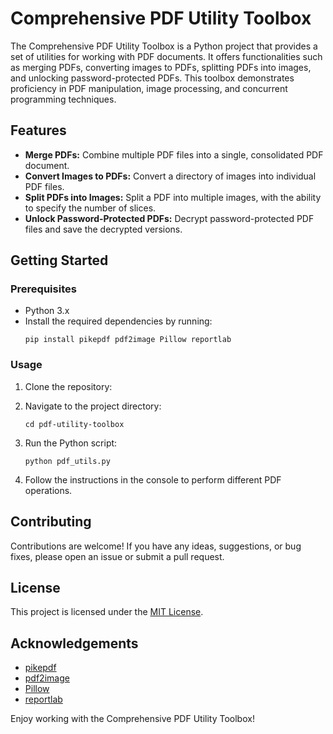 # Comprehensive PDF Utility Toolbox

The Comprehensive PDF Utility Toolbox is a Python project that provides a set of utilities for working with PDF documents. It offers functionalities such as merging PDFs, converting images to PDFs, splitting PDFs into images, and unlocking password-protected PDFs. This toolbox demonstrates proficiency in PDF manipulation, image processing, and concurrent programming techniques.

## Features

- **Merge PDFs:** Combine multiple PDF files into a single, consolidated PDF document.
- **Convert Images to PDFs:** Convert a directory of images into individual PDF files.
- **Split PDFs into Images:** Split a PDF into multiple images, with the ability to specify the number of slices.
- **Unlock Password-Protected PDFs:** Decrypt password-protected PDF files and save the decrypted versions.

## Getting Started

### Prerequisites

- Python 3.x
- Install the required dependencies by running:
  ```
  pip install pikepdf pdf2image Pillow reportlab
  ```

### Usage

1. Clone the repository:

2. Navigate to the project directory:

   ```
   cd pdf-utility-toolbox
   ```

3. Run the Python script:

   ```
   python pdf_utils.py
   ```

4. Follow the instructions in the console to perform different PDF operations.

## Contributing

Contributions are welcome! If you have any ideas, suggestions, or bug fixes, please open an issue or submit a pull request.

## License

This project is licensed under the [MIT License](LICENSE).

## Acknowledgements

- [pikepdf](https://github.com/pikepdf/pikepdf)
- [pdf2image](https://github.com/Belval/pdf2image)
- [Pillow](https://github.com/python-pillow/Pillow)
- [reportlab](https://github.com/reportlab)

Enjoy working with the Comprehensive PDF Utility Toolbox!
